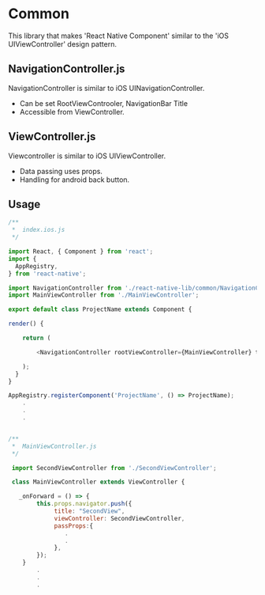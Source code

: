 # Common
This library that makes 'React Native Component' similar to the 'iOS UIViewController' design pattern.

## NavigationController.js
NavigationController is similar to iOS UINavigationController.<br />
- Can be set RootViewControoler, NavigationBar Title
- Accessible from ViewController.

## ViewController.js
Viewcontroller is similar to iOS UIViewController.<br />
- Data passing uses props.
- Handling for android back button.

## Usage
``` javascript
/**
 *  index.ios.js
 */

import React, { Component } from 'react';
import {
  AppRegistry,
} from 'react-native';

import NavigationController from './react-native-lib/common/NavigationController';
import MainViewController from './MainViewController';

export default class ProjectName extends Component {

render() {

    return (

        <NavigationController rootViewController={MainViewController} title='RootViewController' />

    );
  }
}

AppRegistry.registerComponent('ProjectName', () => ProjectName);
    .
    .
    .


/**
 *  MainViewController.js
 */

 import SecondViewController from './SecondViewController';

 class MainViewController extends ViewController {

   _onForward = () => {
        this.props.navigator.push({
             title: "SecondView",
             viewController: SecondViewController,
             passProps:{
                .
                .
             },
        });
    }
        .
        .
        .
```

